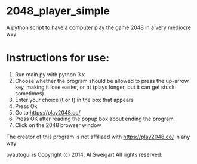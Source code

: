 # 2048_player_simple
A python script to have a computer play the game 2048 in a very mediocre way

# Instructions for use:
1. Run main.py with python 3.x
2. Choose whether the program should be allowed to press the up-arrow key, making it lose easier, or nt (plays longer, but it can get stuck sometimes)
3. Enter your choice (t or f) in the box that appears
4. Press Ok
5. Go to https://play2048.co/
6. Press OK after reading the popup box about ending the program
7. Click on the 2048 browser window

The creator of this program is not affiliaed with https://play2048.co/ in any way

pyautogui is
Copyright (c) 2014, Al Sweigart
All rights reserved.
